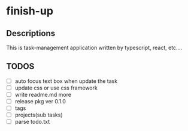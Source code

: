 # finish-up

## Descriptions

This is task-management application written by typescript, react, etc....

## TODOS

- [ ] auto focus text box when update the task
- [ ] update css or use css framework
- [ ] write readme.md more
- [ ] release pkg ver 0.1.0
- [ ] tags
- [ ] projects(sub tasks)
- [ ] parse todo.txt
